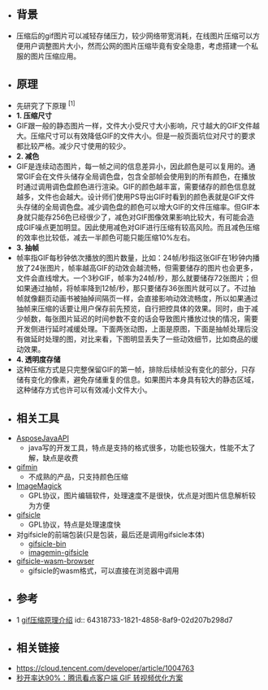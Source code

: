 - ## 背景
- 压缩后的gif图片可以减轻存储压力，较少网络带宽消耗，在线图片压缩可以方便用户调整图片大小，然而公网的图片压缩毕竟有安全隐患，考虑搭建一个私服的图片压缩应用。
- ## 原理
- 先研究了下原理 <sup>[1]</sup>
- **1. 压缩尺寸**
- GIF跟一般的静态图片一样，文件大小受尺寸大小影响，尺寸越大的GIF文件越大。压缩尺寸可以有效降低GIF的文件大小。但是一般页面坑位对尺寸的要求都比较严格。减少尺寸使用的较少。
- **2. 减色**
- GIF是连续动态图片，每一帧之间的信息差异小，因此颜色是可以复用的。通常GIF会在文件头储存全局调色盘，包含全部帧会使用到的所有颜色，在播放时通过调用调色盘颜色进行渲染。GIF的颜色越丰富，需要储存的颜色信息就越多，文件也会越大。设计师们使用PS导出GIF时看到的颜色表就是GIF文件头存储的全局调色盘。减少调色盘的颜色可以增大GIF的文件压缩率。但GIF本身就只能存256色已经很少了，减色对GIF图像效果影响比较大，有可能会造成GIF噪点更加明显。因此使用减色对GIF进行压缩有较高风险。而且减色压缩的效率也比较低，减去一半颜色可能只能压缩10%左右。
- **3. 抽帧**
- 帧率指GIF每秒钟依次播放的图片数量，比如：24帧/秒指这张GIF在1秒钟内播放了24张图片，帧率越高GIF的动效会越流畅，但需要储存的图片也会更多，文件会直线增大。一个3秒GIF，帧率为24帧/秒，那么就要储存72张图片；但如果通过抽帧，将帧率降到12帧/秒，那只要储存36张图片就可以了。不过抽帧就像翻页动画书被抽掉间隔页一样，会直接影响动效流畅度，所以如果通过抽帧来压缩的话要让用户保存前先预览，自行把控具体的效果。同时，由于减少帧数，每张图片延迟的时间参数不变的话会导致图片播放过快的情况，需要开发侧进行延时减缓处理。下面两张动图，上面是原图，下面是抽帧处理后没有做延时处理的图，对比来看，下图明显丢失了一些动效细节，比如商品的缓动效果。
- **4. 透明度存储**
- 这种压缩方式是只完整保留GIF的第一帧，排除后续帧没有变化的部分，只存储有变化的像素，避免存储重复的信息。如果图片本身具有较大的静态区域，这种储存方式也许可以有效减小文件大小。
- ## 相关工具
- [AsposeJavaAPI](https://products.aspose.com/imaging/zh-hans/java/compress/gif/)
	- java写的开发工具，特点是支持的格式很多，功能也较强大，性能不太了解，缺点是收费
- [gifmin](https://github.com/kinoaa/gifmin.js)
	- 不成熟的产品，只支持颜色压缩
- [ImageMagick](https://imagemagick.org/index.php)
	- GPL协议，图片编辑软件，处理速度不是很快，优点是对图片信息解析较为方便
- [gifsicle](https://www.lcdf.org/gifsicle/)
	- GPL协议，特点是处理速度快
- 对gifsicle的前端包装(只是包装，最后还是调用gifsicle本体)
	- [gifsicle-bin](https://github.com/imagemin/gifsicle-bin)
	- [imagemin-gifsicle](https://github.com/imagemin/imagemin-gifsicle)
- [gifsicle-wasm-browser](https://github.com/renzhezhilu/gifsicle-wasm-browser)
	- gifsicle的wasm格式，可以直接在浏览器中调用
- ## 参考
- 1 [gif压缩原理介绍](https://www.uisdc.com/gif-compression)
  id:: 64318733-1821-4858-8af9-02d207b298d7
- ## 相关链接
- https://cloud.tencent.com/developer/article/1004763
- [秒开率达90%：腾讯看点客户端 GIF 转视频优化方案](https://cloud.tencent.com/developer/article/1555426)